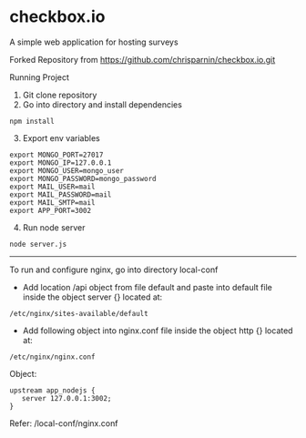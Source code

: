 # checkbox.io
A simple web application for hosting surveys

Forked Repository from https://github.com/chrisparnin/checkbox.io.git

Running Project
1. Git clone repository
2. Go into directory and install dependencies 
````
npm install
````

3. Export env variables
````
export MONGO_PORT=27017
export MONGO_IP=127.0.0.1
export MONGO_USER=mongo_user
export MONGO_PASSWORD=mongo_password
export MAIL_USER=mail
export MAIL_PASSWORD=mail
export MAIL_SMTP=mail
export APP_PORT=3002
````

4. Run node server
````
node server.js
````
---------

To run and configure nginx, go into directory local-conf
- Add location /api object from file default and paste into default file inside the object server {} located at:
````
/etc/nginx/sites-available/default
````
- Add following object into nginx.conf file inside the object http {} located at:
````
/etc/nginx/nginx.conf
````
Object:
````
upstream app_nodejs {
   server 127.0.0.1:3002;
}
````
Refer: /local-conf/nginx.conf

